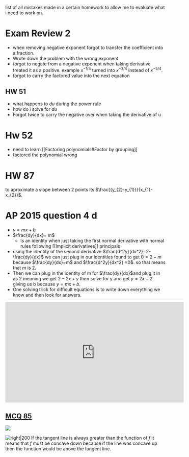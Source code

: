 list of all mistakes made in a certain homework to allow me to evaluate what i need to work on.



# Exam Review 2 
- when removing negative exponent forgot to transfer the coefficient into a fraction.
- Wrote down the problem with the wrong exponent
- forgot to negate from a negative exponent when taking derivative treated it as a positive. example $x^{-1/4}$  turned into $x^{-3/4}$ instead of $x^{-5/4}$.
- forgot to carry the factored value into the next equation

## HW 51
- what happens to $du$ during the power rule 
- how do i solve for $du$ 
- Forgot twice to carry the negative over when taking the derivative of u



# Hw 52
- need to learn [[Factoring polynomials#Factor by grouping]] 
- factored the polynomial wrong


# HW 87
to aproximate a slope between 2 points its $\frac{{y_{2}-y_{1}}}{x_{1}-x_{2}}$.



# AP 2015 question 4 d
- $y= mx+b$
- $\frac{dy}{dx}= m$
	- Is an identity when just taking the first normal derivative with normal rules following [[Implicit derivatives]] principals
- using the identity of the second derivative $\frac{d^2y}{dx^2}=2-\frac{dy}{dx}$ we can just plug in our identities found to get $0=2-m$  because $\frac{dy}{dx}=m$ and $\frac{d^2y}{dx^2} =0$. so that means that $m$ is 2. 
- Then we can plug in the identity of m for $\frac{dy}{dx}$and plug it in as 2 meaning we get $2-2x+y$ then solve for y and get $y=2x-2$ giving us b because $y=mx +b$.
- One solving trick for difficult equations is to write down everything we know and then look for answers.
<iframe width="560" height="315" src="https://www.youtube.com/embed/n3BtxJkEuUU?si=jxD9TM3rukagHgDm" title="YouTube video player" frameborder="0" allow="accelerometer; autoplay; clipboard-write; encrypted-media; gyroscope; picture-in-picture; web-share" referrerpolicy="strict-origin-when-cross-origin" allowfullscreen></iframe>


## [MCQ 85](https://youtu.be/JhvuaIOABuU?t=587)
![](https://i.imgur.com/zGphiCK.png)

![right|200](https://i.imgur.com/HTlxkfG.png)
If the tangent line is always greater than the function of $f$ it means that $f$ must be concave down because if the line was concave up then the function would be above the tangent line.

&emsp;

&emsp;

&emsp;

&emsp;

